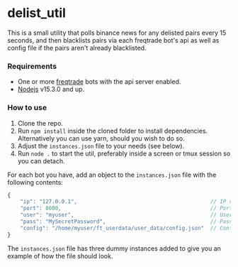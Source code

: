 # delist_util
This is a small utility that polls binance news for any delisted pairs every 15 seconds, and then blacklists pairs via each freqtrade bot's api as well as config file if the pairs aren't already blacklisted.

### Requirements
* One or more [freqtrade](https://github.com/freqtrade/freqtrade) bots with the api server enabled.
* [Nodejs](https://nodejs.org/) v15.3.0 and up.

### How to use
1. Clone the repo.
2. Run `npm install` inside the cloned folder to install dependencies. Alternatively you can use yarn, should you wish to do so.
3. Adjust the `instances.json` file to your needs (see below).
4. Run `node .` to start the util, preferably inside a screen or tmux session so you can detach.

For each bot you have, add an object to the `instances.json` file with the following contents:
```javascript
{
    "ip": "127.0.0.1",                                          // IP of the api server. Optional, when ommitted defaults to 127.0.0.1
    "port": 8080,                                               // Port of the api server
    "user": "myuser",                                           // Username of the api server
    "pass": "MySecretPassword",                                 // Password of the api server
    "config": "/home/myuser/ft_userdata/user_data/config.json"  // Config file location, this can either be relative or absolute.
}
```
The `instances.json` file has three dummy instances added to give you an example of how the file should look.
